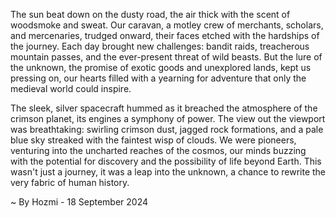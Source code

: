 
The sun beat down on the dusty road, the air thick with the scent of woodsmoke and sweat.  Our caravan, a motley crew of merchants, scholars, and mercenaries, trudged onward, their faces etched with the hardships of the journey.  Each day brought new challenges: bandit raids, treacherous mountain passes, and the ever-present threat of wild beasts.  But the lure of the unknown, the promise of exotic goods and unexplored lands, kept us pressing on, our hearts filled with a yearning for adventure that only the medieval world could inspire. 

The sleek, silver spacecraft hummed as it breached the atmosphere of the crimson planet, its engines a symphony of power.  The view out the viewport was breathtaking: swirling crimson dust, jagged rock formations, and a pale blue sky streaked with the faintest wisp of clouds.  We were pioneers, venturing into the uncharted reaches of the cosmos, our minds buzzing with the potential for discovery and the possibility of life beyond Earth.  This wasn't just a journey, it was a leap into the unknown, a chance to rewrite the very fabric of human history. 

~ By Hozmi - 18 September 2024
